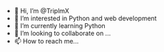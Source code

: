 - 👋 Hi, I’m @TriplmX
- 👀 I’m interested in Python and web development
- 🌱 I’m currently learning Python
- 💞️ I’m looking to collaborate on ...
- 📫 How to reach me...
